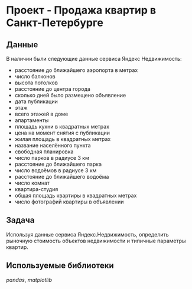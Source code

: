 # Проект - Продажа квартир в Санкт-Петербурге


## Данные

В наличии были следующие данные сервиса Яндекс Недвижимость:
- расстояние до ближайшего аэропорта в метрах 
- число балконов
- высота потолков 
- расстояние до центра города 
- сколько дней было размещено объявление
- дата публикации
- этаж
- всего этажей в доме
- апартаменты 
- площадь кухни в квадратных метрах 
- цена на момент снятия с публикации
- жилая площадь в квадратных метрах 
- название населённого пункта
- свободная планировка
- число парков в радиусе 3 км
- расстояние до ближайшего парка 
- число водоёмов в радиусе 3 км
- расстояние до ближайшего водоёма 
- число комнат
- квартира-студия
- общая площадь квартиры в квадратных метрах
- число фотографий квартиры в объявлении

## Задача

Используя данные сервиса Яндекс.Недвижимость, определить рыночную стоимость объектов недвижимости и типичные параметры квартир.

## Используемые библиотеки
*pandas*, *matplotlib*
